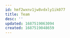 ```yaml
---
id: hmf2wxnv1jw8vdxly1ik077
title: Team
desc: ''
updated: 1687519063094
created: 1687519048659
---
```

